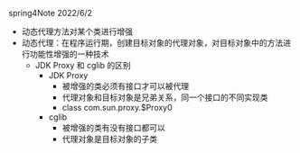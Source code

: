 spring4Note
2022/6/2

* 动态代理方法对某个类进行增强
* 动态代理：在程序运行期，创建目标对象的代理对象，对目标对象中的方法进行功能性增强的一种技术
  * JDK Proxy 和 cglib 的区别
    * JDK Proxy
      * 被增强的类必须有接口才可以被代理
      * 代理对象和目标对象是兄弟关系，同一个接口的不同实现类
      * class com.sun.proxy.$Proxy0
    * cglib
      * 被增强的类有没有接口都可以
      * 代理对象是目标对象的子类

